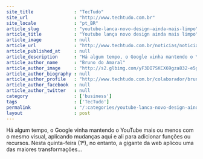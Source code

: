 ```yaml
---
site_title               : "TecTudo"
site_url                 : "http://www.techtudo.com.br"
site_locale              : "pt_BR"
article_slug             : "youtube-lanca-novo-design-ainda-mais-limpo"
article_title            : "Youtube lança novo design ainda mais limpo"
article_image            : null
article_url              : "http://www.techtudo.com.br/noticias/noticia/2011/12/youtube-lanca-novo-design-ainda-mais-limpo.html"
article_published_at     : null
article_description      : "Há algum tempo, o Google vinha mantendo o YouTube mais ou menos com o mesmo visual, aplicando mudanças aqui e ali para adicionar funções ou recursos. Nesta quinta-feira (1º), no entanto, a gigante da web aplicou uma das maiores transformações..."
article_author_name      : "Bruno do Amaral"
article_author_image     : "http://s2.glbimg.com/yF3DI7SKCX69gza832-e5gJ-cGg=/30x30/s2.glbimg.com/SVYYFrlpypH6mEii2P704KfRyCc=/0x0:140x140/75x75/s.glbimg.com/po/tt2/f/original/2013/01/24/brunodoamaral.jpg"
article_author_biography : null
article_author_profile   : "http://www.techtudo.com.br/colaborador/bruno-do-amaral.html"
article_author_facebook  : null
article_author_twitter   : null
category                 : ['business']
tags                     : ['TecTudo']
permalink                : "/:categories/youtube-lanca-novo-design-ainda-mais-limpo/"
layout                   : post
---
```


Há algum tempo, o Google vinha mantendo o YouTube mais ou menos com o mesmo visual, aplicando mudanças aqui e ali para adicionar funções ou recursos. Nesta quinta-feira (1º), no entanto, a gigante da web aplicou uma das maiores transformações...
